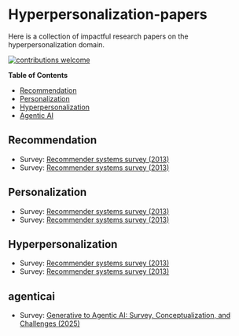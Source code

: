 # Hyperpersonalization-papers

Here is a collection of impactful research papers on the hyperpersonalization domain.

[![contributions welcome](https://img.shields.io/badge/contributions-welcome-brightgreen.svg?style=flat)](./CONTRIBUTING.md)

**Table of Contents**

- [Recommendation](#recommendation)
- [Personalization](#personalization)
- [Hyperpersonalization](#hyperpersonalization)
- [Agentic AI](#agenticai)

## Recommendation
- Survey: [Recommender systems survey (2013)](http://irntez.ir/wp-content/uploads/2016/12/sciencedirec.pdf)
- Survey: [Recommender systems survey (2013)](http://irntez.ir/wp-content/uploads/2016/12/sciencedirec.pdf)
 
## Personalization
- Survey: [Recommender systems survey (2013)](http://irntez.ir/wp-content/uploads/2016/12/sciencedirec.pdf)
- Survey: [Recommender systems survey (2013)](http://irntez.ir/wp-content/uploads/2016/12/sciencedirec.pdf)

## Hyperpersonalization
- Survey: [Recommender systems survey (2013)](http://irntez.ir/wp-content/uploads/2016/12/sciencedirec.pdf)
- Survey: [Recommender systems survey (2013)](http://irntez.ir/wp-content/uploads/2016/12/sciencedirec.pdf)

## agenticai
- Survey: [Generative to Agentic AI: Survey, Conceptualization, and Challenges (2025)](https://arxiv.org/pdf/2504.18875)
